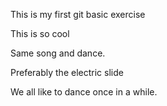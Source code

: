
This is my first git basic exercise

This is so cool

Same song and dance. 

Preferably the electric slide

We all like to dance once in a while.

